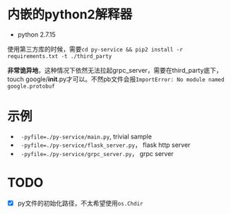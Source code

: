# 内嵌的python2解释器

- python 2.7.15

使用第三方库的时候，需要`cd py-service && pip2 install -r  requirements.txt -t ./third_party`

__非常诡异地__，这种情况下依然无法拉起grpc_server，需要在third_party底下，touch google/__init__.py才可以。不然pb文件会报`ImportError: No module named google.protobuf`


# 示例

- ` -pyfile=./py-service/main.py`, trivial sample
- ` -pyfile=./py-service/flask_server.py`， flask http server
- ` -pyfile=./py-service/grpc_server.py`， grpc server


# TODO
- [x] py文件的初始化路径，不太希望使用`os.Chdir`